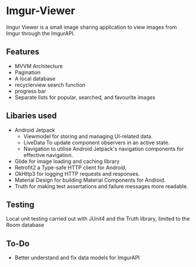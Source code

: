 # Imgur-Viewer
Imgur Viewer is a small image sharing application  to view images from Imgur through the ImgurAPI.

## Features
- MVVM Architecture
- Pagination
- A local database
- recyclerview search function
- progress bar
- Separate lists for popular, searched, and favourite images

## Libaries used
- Android Jetpack
  - Viewmodel for storing and managing UI-related data.
  - LiveData To update component observers in an active state.
  - Navigation to utilise Android Jetpack's navigation components for effective navigation.
- Glide for image loading and caching library
- Retrofit2 a Type-safe HTTP client for Android,
- OkHttp3 for logging HTTP requests and responses.
- Material Design for building Material Components for Android.
- Truth for making test assertations and failure messages more readable.
 
 ## Testing
 Local unit testing carried out with JUnit4 and the Truth library, limited to the Room database

## To-Do
- Better understand and fix data models for ImgurAPI
